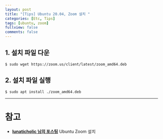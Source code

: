 ```yaml
---
layout: post
title: "[Tips] Ubuntu 20.04, Zoom 설치 "
categories: [Etc, Tips]
tags: [ubuntu, zoom]
fullview: false
comments: false
---
```


## 1. 설치 파일 다운

```console
$ sudo wget https://zoom.us/client/latest/zoom_amd64.deb
```

## 2. 설치 파일 실행

```console
$ sudo apt install ./zoom_amd64.deb
```

---

# 참고

- **[lunaticholic 님의 포스팅](https://velog.io/@lunaticholic/Ubuntu-Zoom-%EC%84%A4%EC%B9%98 "Ubuntu Zoom 설치")**
Ubuntu Zoom 설치